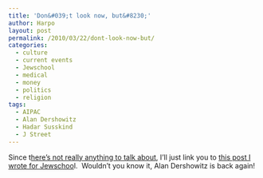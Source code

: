 ```yaml
---
title: 'Don&#039;t look now, but&#8230;'
author: Harpo
layout: post
permalink: /2010/03/22/dont-look-now-but/
categories:
  - culture
  - current events
  - Jewschool
  - medical
  - money
  - politics
  - religion
tags:
  - AIPAC
  - Alan Dershowitz
  - Hadar Susskind
  - J Street
---
```

Since t<a href="http://www.nytimes.com/2010/03/22/health/policy/22health.html?ref=health" target="_blank">here&#8217;s not really anything to talk about</a>, I&#8217;ll just link you to <a href="http://jewschool.com/2010/03/22/21898/showdown-at-aipac/" target="_blank">this post I wrote for Jewschoo</a>l.  Wouldn&#8217;t you know it, Alan Dershowitz is back again!
